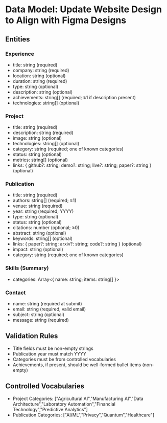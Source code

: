 # Data Model: Update Website Design to Align with Figma Designs

## Entities

### Experience
- title: string (required)
- company: string (required)
- location: string (optional)
- duration: string (required)
- type: string (optional)
- description: string (optional)
- achievements: string[] (required; ≥1 if description present)
- technologies: string[] (optional)

### Project
- title: string (required)
- description: string (required)
- image: string (optional)
- technologies: string[] (optional)
- category: string (required; one of known categories)
- status: string (optional)
- metrics: string[] (optional)
- links: { github?: string; demo?: string; live?: string; paper?: string } (optional)

### Publication
- title: string (required)
- authors: string[] (required; ≥1)
- venue: string (required)
- year: string (required; YYYY)
- type: string (optional)
- status: string (optional)
- citations: number (optional; ≥0)
- abstract: string (optional)
- keywords: string[] (optional)
- links: { paper?: string; arxiv?: string; code?: string } (optional)
- impact: string (optional)
- category: string (required; one of known categories)

### Skills (Summary)
- categories: Array<{ name: string; items: string[] }>

### Contact
- name: string (required at submit)
- email: string (required, valid email)
- subject: string (optional)
- message: string (required)

## Validation Rules
- Title fields must be non-empty strings
- Publication year must match YYYY
- Categories must be from controlled vocabularies
- Achievements, if present, should be well-formed bullet items (non-empty)

## Controlled Vocabularies
- Project Categories: ["Agricultural AI","Manufacturing AI","Data Architecture","Laboratory Automation","Financial Technology","Predictive Analytics"]
- Publication Categories: ["AI/ML","Privacy","Quantum","Healthcare"]
